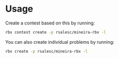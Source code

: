 # Usage

Create a contest based on this by running:

```sh
rbx contest create -p rsalesc/mineira-rbx -l
```

You can also create individual problems by running:

```sh
rbx create -p rsalesc/mineira-rbx -l
```

